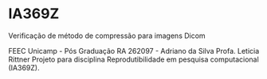 # IA369Z
Verificação de método de compressão para imagens Dicom

FEEC Unicamp - Pós Graduação
RA 262097 - Adriano da Silva
Profa. Leticia Rittner
Projeto para disciplina Reprodutibilidade em pesquisa computacional (IA369Z).

